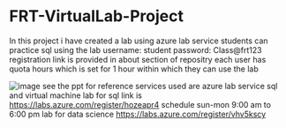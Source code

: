 # FRT-VirtualLab-Project
In this project i have created a lab using azure lab service
students can practice sql using the lab
username: student
password: Class@frt123
registration link is provided in about section of repositry
each user has quota hours which is set for 1 hour within which they can use the lab

![image](https://user-images.githubusercontent.com/91936333/145703850-b7de4dc4-1dab-4524-bfe1-85a8211f18df.png)
see the ppt for reference
services used are azure lab service sql and virtual machine
lab for sql link is https://labs.azure.com/register/hozeapr4 schedule sun-mon 9:00 am to 6:00 pm
lab for data science https://labs.azure.com/register/vhv5kscy
